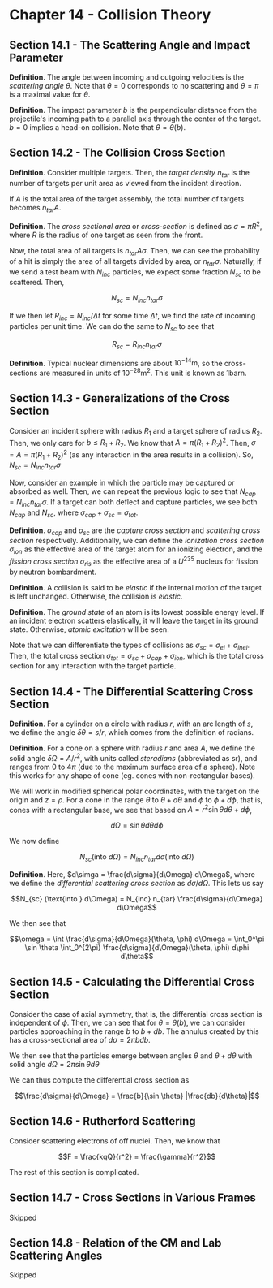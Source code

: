 # Chapter 14 - Collision Theory

## Section 14.1  - The Scattering Angle and Impact Parameter

**Definition**. The angle between incoming and outgoing velocities is the *scattering angle* $\theta$. Note that $\theta = 0$ corresponds to no scattering and $\theta = \pi$ is a maximal value for $\theta$.

**Definition**. The impact parameter $b$ is the perpendicular distance from the projectile's incoming path to a parallel axis through the center of the target. $b = 0$ implies a head-on collision. Note that $\theta = \theta(b)$.

## Section 14.2 - The Collision Cross Section

**Definition**. Consider multiple targets. Then, the *target density* $n_{tar}$ is the number of targets per unit area as viewed from the incident direction.

If $A$ is the total area of the target assembly, the total number of targets becomes $n_{tar}A$.

**Definition**. The *cross sectional area* or *cross-section* is defined as $\sigma = \pi R^2$, where $R$ is the radius of one target as seen from the front.

Now, the total area of all targets is $n_{tar}A\sigma$. Then, we can see the probability of a hit is simply the area of all targets divided by area, or  $n_{tar} \sigma$. Naturally, if we send a test beam with $N_{inc}$ particles, we expect some fraction $N_{sc}$ to be scattered. Then,

$$N_{sc} = N_{inc} n_{tar} \sigma$$

If we then let $R_{inc} = N_{inc} / \Delta t$ for some time $\Delta t$, we find the rate of incoming particles per unit time. We can do the same to $N_{sc}$ to see that

$$R_{sc} = R_{inc} n_{tar} \sigma$$

**Definition**. Typical nuclear dimensions are about $10^{-14} \text{m}$, so the cross-sections are measured in units of $10^{-28} \text{m}^2$. This unit is known as $1 \text{barn}$.

## Section 14.3 - Generalizations of the Cross Section

Consider an incident sphere with radius $R_1$ and a target sphere of radius $R_2$. Then, we only care for $b \leq R_1 + R_2$. We know that $A = \pi(R_1 + R_2)^2$. Then, $\sigma = A = \pi(R_1 + R_2)^2$ (as any interaction in the area results in a collision). So, $N_{sc} = N_{inc} n_{tar} \sigma$

Now, consider an example in which the particle may be captured or absorbed as well. Then, we can repeat the previous logic to see that $N_{cap} = N_{inc} n_{tar} \sigma$. If a target can both deflect and capture particles, we see both $N_{cap}$ and $N_{sc}$, where $\sigma_{cap} + \sigma_{sc} = \sigma_{tot}$.

**Definition**. $\sigma_{cap}$ and $\sigma_{sc}$ are the *capture cross section* and *scattering cross section* respectively. Additionally, we can define the *ionization cross section* $\sigma_{ion}$ as the effective area of the target atom for an ionizing electron, and the *fission cross section* $\sigma_{ris}$ as the effective area of a $U^235$ nucleus for fission by neutron bombardment.

**Definition**. A collision is said to be *elastic* if the internal motion of the target is left unchanged. Otherwise, the collision is *elastic*.

**Definition**. The *ground state* of an atom is its lowest possible energy level. If an incident electron scatters elastically, it will leave the target in its ground state. Otherwise, *atomic excitation* will be seen.

Note that we can differentiate the types of collisions as $\sigma_{sc} = \sigma_{el} + \sigma_{inel}$. Then, the total cross section $\sigma_{tot} = \sigma_{sc} + \sigma_{cap} + \sigma_{ion}$, which is the total cross section for any interaction with the target particle.

## Section 14.4 - The Differential Scattering Cross Section

**Definition**. For a cylinder on a circle with radius $r$, with an arc length of $s$, we define the angle $\delta \theta = s/r$, which comes from the definition of radians.

**Definition**. For a cone on a sphere with radius $r$ and area $A$, we define the solid angle $\delta \Omega = A / r^2$, with units called *steradians* (abbreviated as sr), and ranges from $0$ to $4\pi$ (due to the maximum surface area of a sphere). Note this works for any shape of cone (eg. cones with non-rectangular bases).

We will work in modified spherical polar coordinates, with the target on the origin and $z = \rho$. For a cone in the range $\theta$ to $\theta + d\theta$ and $\phi$ to $\phi + d\phi$, that is, cones with a rectangular base, we see that based on $A = r^2 \sin \theta d\theta + d\phi$,

$$d\Omega = \sin \theta d\theta d\phi$$

We now define

$$N_{sc} (\text{into } d\Omega) = N_{inc} n_{tar} d\sigma (\text{into } d\Omega)$$

**Definition**. Here, $d\simga = \frac{d\sigma}{d\Omega} d\Omega$, where we define the *differential scattering cross section* as $d\sigma / d\Omega$. This lets us say

$$N_{sc} (\text{into } d\Omega) = N_{inc} n_{tar} \frac{d\sigma}{d\Omega} d\Omega$$

We then see that

$$\omega = \int \frac{d\sigma}{d\Omega}(\theta, \phi) d\Omega = \int_0^\pi \sin \theta \int_0^{2\pi} \frac{d\sigma}{d\Omega}(\theta, \phi) d\phi d\theta$$

## Section 14.5 - Calculating the Differential Cross Section

Consider the case of axial symmetry, that is, the differential cross section is independent of $\phi$. Then, we  can see that for $\theta = \theta(b)$, we can consider particles approaching in the range $b$ to $b + db$. The annulus created by  this has a cross-sectional area of $d\sigma = 2\pi b db$.

We then see that the particles emerge between angles $\theta$ and $\theta + d\theta$ with solid angle $d\Omega = 2\pi \sin \theta d\theta$

We can thus compute the differential cross section as

$$\frac{d\sigma}{d\Omega} = \frac{b}{\sin \theta} |\frac{db}{d\theta}|$$

## Section 14.6 - Rutherford Scattering

Consider scattering electrons of off nuclei. Then, we know that

$$F = \frac{kqQ}{r^2} = \frac{\gamma}{r^2}$$

The rest of this section is complicated.

## Section 14.7 - Cross Sections in Various Frames

Skipped

## Section 14.8 - Relation of the CM and Lab Scattering Angles

Skipped
